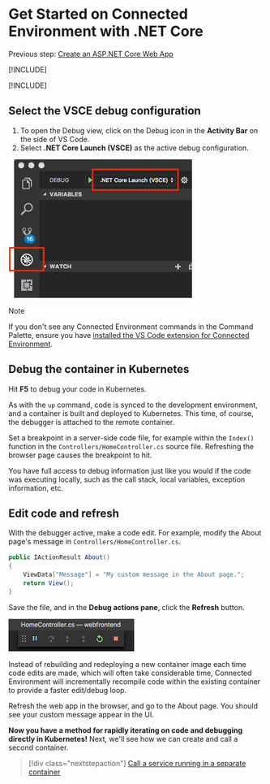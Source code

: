 # Get Started on Connected Environment with .NET Core
 
Previous step: [Create an ASP.NET Core Web App](get-started-netcore-03.md)

[!INCLUDE[](common/debug-intro.md)]

[!INCLUDE[](common/init-debug-assets-vscode.md)]


## Select the VSCE debug configuration
1. To open the Debug view, click on the Debug icon in the **Activity Bar** on the side of VS Code.
1. Select **.NET Core Launch (VSCE)** as the active debug configuration.

![](media/debug-configuration.png)

> [!Note]
> If you don't see any Connected Environment commands in the Command Palette, ensure you have [installed the VS Code extension for Connected Environment](get-started-netcore-01.md#get-kubernetes-debugging-for-vs-code).


## Debug the container in Kubernetes
Hit **F5** to debug your code in Kubernetes.

As with the `up` command, code is synced to the development environment, and a container is built and deployed to Kubernetes. This time, of course, the debugger is attached to the remote container.

Set a breakpoint in a server-side code file, for example within the `Index()` function in the `Controllers/HomeController.cs` source file. Refreshing the browser page causes the breakpoint to hit.

You have full access to debug information just like you would if the code was executing locally, such as the call stack, local variables, exception information, etc.

## Edit code and refresh
With the debugger active, make a code edit. For example, modify the About page's message in `Controllers/HomeController.cs`. 

```csharp
public IActionResult About()
{
    ViewData["Message"] = "My custom message in the About page.";
    return View();
}
```

Save the file, and in the **Debug actions pane**, click the **Refresh** button. 

![](media/debug-action-refresh.png)

Instead of rebuilding and redeploying a new container image each time code edits are made, which will often take considerable time, Connected Environment will incrementally recompile code within the existing container to provide a faster edit/debug loop.

Refresh the web app in the browser, and go to the About page. You should see your custom message appear in the UI.

**Now you have a method for rapidly iterating on code and debugging directly in Kubernetes!** Next, we'll see how we can create and call a second container.

> [!div class="nextstepaction"]
> [Call a service running in a separate container](get-started-netcore-05.md)
